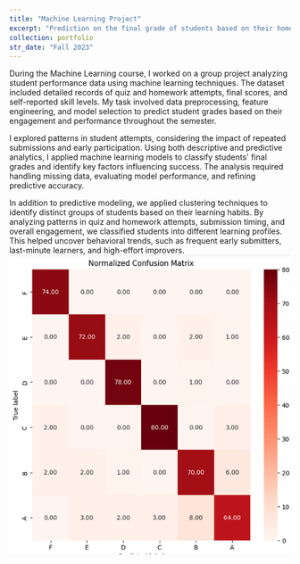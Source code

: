 ```yaml
---
title: "Machine Learning Project"
excerpt: "Prediction on the final grade of students based on their homeworks and assignment<br/>"
collection: portfolio
str_date: "Fall 2023"
---
```


During the Machine Learning course, I worked on a group project analyzing student performance data using machine learning techniques. The dataset included detailed records of quiz and homework attempts, final scores, and self-reported skill levels. My task involved data preprocessing, feature engineering, and model selection to predict student grades based on their engagement and performance throughout the semester.  

I explored patterns in student attempts, considering the impact of repeated submissions and early participation. Using both descriptive and predictive analytics, I applied machine learning models to classify students' final grades and identify key factors influencing success. The analysis required handling missing data, evaluating model performance, and refining predictive accuracy.  

In addition to predictive modeling, we applied clustering techniques to identify distinct groups of students based on their learning habits. By analyzing patterns in quiz and homework attempts, submission timing, and overall engagement, we classified students into different learning profiles. This helped uncover behavioral trends, such as frequent early submitters, last-minute learners, and high-effort improvers.
<img src='/images/ML.png'>